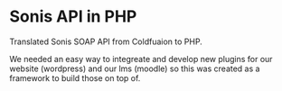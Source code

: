 # Sonis API in PHP
Translated Sonis SOAP API from Coldfuaion to PHP.

We needed an easy way to integreate and develop new plugins for our website (wordpress) and our lms (moodle) so this was created as a framework to build those on top of.
